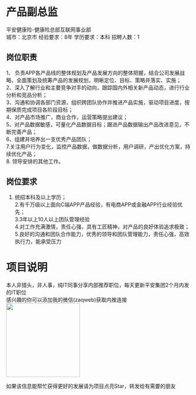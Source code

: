 # 产品副总监
平安健康险-健康险总部互联网事业部  
城市：北京市 经验要求：8年 学历要求：本科  招聘人数：1

## 岗位职责
1、 负责APP各产品线的整体规划及产品发展方向的整体把握，结合公司发展战略，全面策划及统筹产品的发展规划，明晰定位、目标、策略并落实、实施；    
2、深入了解行业和主要竞争对手的动向，跟踪国内外相关新产品动态，进行行业分析和竞品分析；   
3、沟通和协调各部门资源，组织跨团队协作并推进产品实施，驱动项目进度，按期保质完成项目各阶段目标；   
4、对产品市场推广，商业合作，运营策略提出建议；    
5、对产品数据敏感，可量化产品数据目标；跟进产品数据输出产品改进意见，不断完善产品；    
6、组建并培养出一支优秀产品团队；   
7.关注用户行为变化，监控产品数据，做数据分析，用户调研，产出优化方案，持续优化产品；   
8. 领导安排的其他工作。

## 岗位要求
1. 统招本科及以上学历；   
2.有千万级以上面向C端APP产品经验，有电商APP或金融APP行业经验优先；   
3.3年以上10人以上团队管理经验   
4.对工作充满激情，责任心强，具有工匠精神，对产品的良好体验追求极致； 5.良好的沟通和团队合作能力，优秀的领导和团队管理能力，责任心强，高效执行力，能承受压力

# 项目说明

本人非猎头，非人事，纯IT同事分享内部推荐职位，每天更新平安集团2个月内发的IT职位  
感兴趣的你可以添加我的微信(zaqweb)获取内推连接  
<img src="https://github.com/zaqweb/PA-IT-JOBS/blob/master/WechatICode.jpeg"  height="200" width="200">

如果该信息能帮忙获得更好的发展请为项目点亮Star，转发给有需要的朋友




